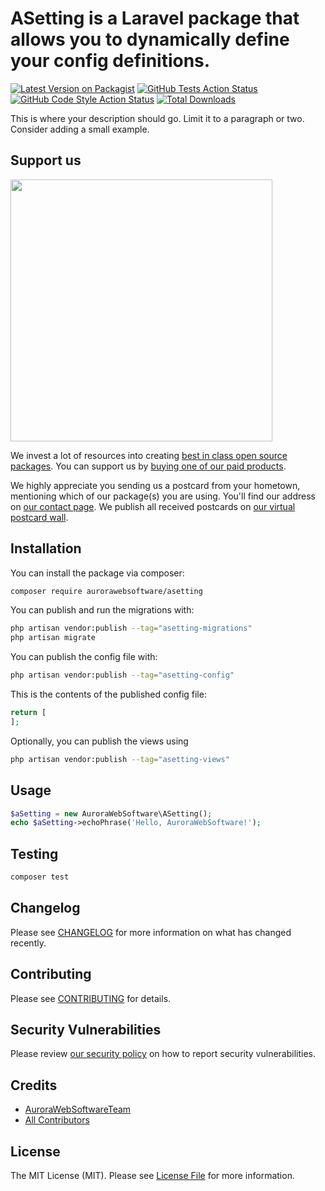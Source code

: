 # ASetting is a Laravel package that allows you to dynamically define your config definitions.

[![Latest Version on Packagist](https://img.shields.io/packagist/v/aurorawebsoftware/asetting.svg?style=flat-square)](https://packagist.org/packages/aurorawebsoftware/asetting)
[![GitHub Tests Action Status](https://img.shields.io/github/actions/workflow/status/aurorawebsoftware/asetting/run-tests.yml?branch=main&label=tests&style=flat-square)](https://github.com/aurorawebsoftware/asetting/actions?query=workflow%3Arun-tests+branch%3Amain)
[![GitHub Code Style Action Status](https://img.shields.io/github/actions/workflow/status/aurorawebsoftware/asetting/fix-php-code-style-issues.yml?branch=main&label=code%20style&style=flat-square)](https://github.com/aurorawebsoftware/asetting/actions?query=workflow%3A"Fix+PHP+code+style+issues"+branch%3Amain)
[![Total Downloads](https://img.shields.io/packagist/dt/aurorawebsoftware/asetting.svg?style=flat-square)](https://packagist.org/packages/aurorawebsoftware/asetting)

This is where your description should go. Limit it to a paragraph or two. Consider adding a small example.

## Support us

[<img src="https://github-ads.s3.eu-central-1.amazonaws.com/ASetting.jpg?t=1" width="419px" />](https://spatie.be/github-ad-click/ASetting)

We invest a lot of resources into creating [best in class open source packages](https://spatie.be/open-source). You can support us by [buying one of our paid products](https://spatie.be/open-source/support-us).

We highly appreciate you sending us a postcard from your hometown, mentioning which of our package(s) you are using. You'll find our address on [our contact page](https://spatie.be/about-us). We publish all received postcards on [our virtual postcard wall](https://spatie.be/open-source/postcards).

## Installation

You can install the package via composer:

```bash
composer require aurorawebsoftware/asetting
```

You can publish and run the migrations with:

```bash
php artisan vendor:publish --tag="asetting-migrations"
php artisan migrate
```

You can publish the config file with:

```bash
php artisan vendor:publish --tag="asetting-config"
```

This is the contents of the published config file:

```php
return [
];
```

Optionally, you can publish the views using

```bash
php artisan vendor:publish --tag="asetting-views"
```

## Usage

```php
$aSetting = new AuroraWebSoftware\ASetting();
echo $aSetting->echoPhrase('Hello, AuroraWebSoftware!');
```

## Testing

```bash
composer test
```

## Changelog

Please see [CHANGELOG](CHANGELOG.md) for more information on what has changed recently.

## Contributing

Please see [CONTRIBUTING](CONTRIBUTING.md) for details.

## Security Vulnerabilities

Please review [our security policy](../../security/policy) on how to report security vulnerabilities.

## Credits

- [AuroraWebSoftwareTeam](https://github.com/aurorawebsoftware)
- [All Contributors](../../contributors)

## License

The MIT License (MIT). Please see [License File](LICENSE.md) for more information.

